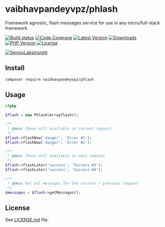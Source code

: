 # vaibhavpandeyvpz/phlash
Framework agnostic, flash messages service for use in any micro/full-stack framework.

[![Build status][build-status-image]][build-status-url]
[![Code Coverage][code-coverage-image]][code-coverage-url]
[![Latest Version][latest-version-image]][latest-version-url]
[![Downloads][downloads-image]][downloads-url]
[![PHP Version][php-version-image]][php-version-url]
[![License][license-image]](LICENSE.md)

[![SensioLabsInsight][insights-image]][insights-url]

Install
-------
```bash
composer require vaibhavpandeyvpz/phlash
```

Usage
-----
```php
<?php

$flash = new Phlash\ArrayFlash();

/**
 * @desc These will available in current request
 */
$flash->flashNow('danger', 'Error #1');
$flash->flashNow('danger', 'Error #2');

/**
 * @desc These will available in next request
 */
$flash->flashLater('success', 'Success #3');
$flash->flashLater('success', 'Success #4');

/**
 * @desc Get all messages for the current + previous request
 */
$messages = $flash->getMessages();
```

License
-------
See [LICENSE.md](LICENSE.md) file.

[build-status-image]: https://img.shields.io/travis/vaibhavpandeyvpz/phlash.svg?style=flat-square
[build-status-url]: https://travis-ci.org/vaibhavpandeyvpz/phlash
[code-coverage-image]: https://img.shields.io/codecov/c/github/vaibhavpandeyvpz/phlash.svg?style=flat-square
[code-coverage-url]: https://codecov.io/gh/vaibhavpandeyvpz/phlash
[latest-version-image]: https://img.shields.io/github/release/vaibhavpandeyvpz/phlash.svg?style=flat-square
[latest-version-url]: https://github.com/vaibhavpandeyvpz/phlash/releases
[downloads-image]: https://img.shields.io/packagist/dt/vaibhavpandeyvpz/phlash.svg?style=flat-square
[downloads-url]: https://packagist.org/packages/vaibhavpandeyvpz/phlash
[php-version-image]: http://img.shields.io/badge/php-5.3+-8892be.svg?style=flat-square
[php-version-url]: https://packagist.org/packages/vaibhavpandeyvpz/phlash
[license-image]: https://img.shields.io/badge/license-MIT-brightgreen.svg?style=flat-square
[insights-image]: https://insight.sensiolabs.com/projects/1306e1b3-53ac-4085-bd6a-8317b73ec80f/small.png
[insights-url]: https://insight.sensiolabs.com/projects/1306e1b3-53ac-4085-bd6a-8317b73ec80f
